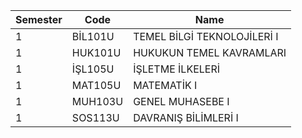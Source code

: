 |Semester|Code|Name|
|---|---|---|
|1|BİL101U|TEMEL BİLGİ TEKNOLOJİLERİ I|
|1|HUK101U|HUKUKUN TEMEL KAVRAMLARI|
|1|İŞL105U|İŞLETME İLKELERİ|
|1|MAT105U|MATEMATİK I|
|1|MUH103U|GENEL MUHASEBE I|
|1|SOS113U|DAVRANIŞ BİLİMLERİ I|

